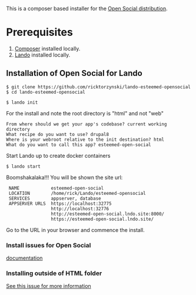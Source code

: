 This is a composer based installer for the [Open Social distribution](https://www.drupal.org/project/social).

# Prerequisites

1. [Composer](https://getcomposer.org/download/) installed locally.
2. [Lando](https://lando.dev/) installed locally.

## Installation of Open Social for Lando

```
$ git clone https://github.com/ricktorzynski/lando-esteemed-opensocial
$ cd lando-esteemed-opensocial

$ lando init
```
For the install and note the root directory is "html" and not "web"
```
From where should we get your app's codebase? current working directory
What recipe do you want to use? drupal8
Where is your webroot relative to the init destination? html
What do you want to call this app? esteemed-open-social
```
Start Lando up to create docker containers
```
$ lando start
```
Boomshakalaka!!!
You will be shown the site url:
```
 NAME            esteemed-open-social                        
 LOCATION        /home/rick/Lando/esteemed-opensocial        
 SERVICES        appserver, database                         
 APPSERVER URLS  https://localhost:32775                     
                 http://localhost:32776                      
                 http://esteemed-open-social.lndo.site:8000/ 
                 https://esteemed-open-social.lndo.site/    
```
Go to the URL in your browser and commence the install.


### Install issues for Open Social
[documentation](https://www.drupal.org/docs/8/distributions/open-social/installing-and-updating)

### Installing outside of HTML folder
[See this issue for more information](https://www.drupal.org/project/social/issues/2792543#comment-11591981)


